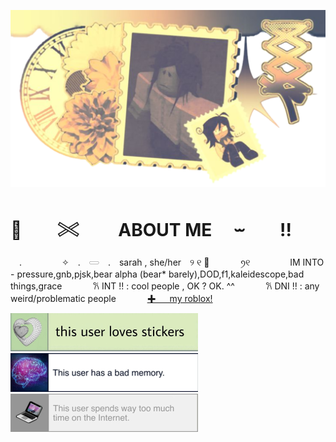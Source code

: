 ![image alt](https://github.com/purplepuppup/purplepuppup/blob/e25f6432ed12efeb0a7717d54a7c0cc1cf791ffc/shiro1%20(3).png)
# 🍁　　𓏵　　 ABOUT ME 　⏖　　!!
　.　　　 　 ✧　.　𓋰　.　sarah  ,  she/her　୨ ୧ 🍂
　　　
 ꪆ୧  　  　　　IM INTO - pressure,gnb,pjsk,bear alpha (bear* barely),DOD,f1,kaleidescope,bad things,grace
 　　　
 𐙚 INT !! : cool people , OK ? OK. ^^
   　　　
 𐙚 DNI !! : any weird/problematic people
　　　
 [✚  　  my roblox!](https://www.roblox.com/users/3757541704/profile)　

 ![image alt](https://github.com/purplepuppup/purplepuppup/blob/4ec2a1fea4a26b67782e322b6864ead91ad959f9/Adobe%20Express%20-%20file%20(1).jpg) ![image alt](https://github.com/purplepuppup/purplepuppup/blob/d3cee68355b31f31143265eb3c57cf9b7c84e7ca/Adobe%20Express%20-%20file%20(4).jpg) ![image alt](https://github.com/purplepuppup/purplepuppup/blob/9d09f7d516499d8851e7317b24cc41417e73558a/Adobe%20Express%20-%20file%20(3).jpg)

   
   
